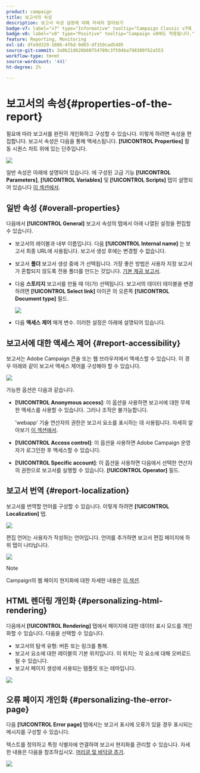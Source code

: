 ```yaml
---
product: campaign
title: 보고서의 속성
description: 보고서 속성 설정에 대해 자세히 알아보기
badge-v7: label="v7" type="Informative" tooltip="Campaign Classic v7에 적용"
badge-v8: label="v8" type="Positive" tooltip="Campaign v8에도 적용됩니다."
feature: Reporting, Monitoring
exl-id: dfa9d329-1086-4f6d-9d03-df159cad5495
source-git-commit: 3a9b21d626b60754789c3f594ba798309f62a553
workflow-type: tm+mt
source-wordcount: '441'
ht-degree: 2%

---
```


# 보고서의 속성{#properties-of-the-report}



필요에 따라 보고서를 완전히 개인화하고 구성할 수 있습니다. 이렇게 하려면 속성을 편집합니다. 보고서 속성은 다음을 통해 액세스됩니다. **[!UICONTROL Properties]** 활동 시퀀스 차트 위에 있는 단추입니다.

![](assets/s_ncs_advuser_report_properties_01.png)

일반 속성은 아래에 설명되어 있습니다. 에 구성된 고급 기능 **[!UICONTROL Parameters]**, **[!UICONTROL Variables]** 및 **[!UICONTROL Scripts]** 탭이 설명되어 있습니다 [이 섹션에서](../../reporting/using/advanced-functionalities.md).

## 일반 속성 {#overall-properties}

다음에서 **[!UICONTROL General]** 보고서 속성의 탭에서 아래 나열된 설정을 편집할 수 있습니다.

* 보고서의 레이블과 내부 이름입니다. 다음 **[!UICONTROL Internal name]** 는 보고서 최종 URL에 사용됩니다. 보고서 생성 후에는 변경할 수 없습니다.

* 보고서 **폴더** 보고서 생성 중에 가 선택됩니다. 가장 좋은 방법은 사용자 지정 보고서가 혼합되지 않도록 전용 폴더를 만드는 것입니다. [기본 제공 보고서](../../reporting/using/about-campaign-built-in-reports.md).

* 다음 **스토리지** 보고서를 만들 때 이(가) 선택됩니다. 보고서의 데이터 테이블을 변경하려면 **[!UICONTROL Select link]** 아이콘 의 오른쪽 **[!UICONTROL Document type]** 필드.

  ![](assets/s_ncs_advuser_report_properties_02.png)

* 다음 **액세스 제어** 매개 변수. 이러한 설정은 아래에 설명되어 있습니다.

## 보고서에 대한 액세스 제어 {#report-accessibility}

보고서는 Adobe Campaign 콘솔 또는 웹 브라우저에서 액세스할 수 있습니다. 이 경우 아래와 같이 보고서 액세스 제어를 구성해야 할 수 있습니다.

![](assets/s_ncs_advuser_report_properties_02b.png)

가능한 옵션은 다음과 같습니다.

* **[!UICONTROL Anonymous access]**: 이 옵션을 사용하면 보고서에 대한 무제한 액세스를 사용할 수 있습니다. 그러나 조작은 불가능합니다.

  &#39;webapp&#39; 기술 연산자의 권한은 보고서 요소를 표시하는 데 사용됩니다. 자세히 알아보기 [이 섹션에서](../../platform/using/access-management-operators.md).

* **[!UICONTROL Access control]**: 이 옵션을 사용하면 Adobe Campaign 운영자가 로그인한 후 액세스할 수 있습니다.
* **[!UICONTROL Specific account]**: 이 옵션을 사용하면 다음에서 선택한 연산자의 권한으로 보고서를 실행할 수 있습니다. **[!UICONTROL Operator]** 필드.

## 보고서 번역 {#report-localization}

보고서를 번역할 언어를 구성할 수 있습니다. 이렇게 하려면 **[!UICONTROL Localization]** 탭.

![](assets/s_ncs_advuser_report_properties_06.png)

편집 언어는 사용자가 작성하는 언어입니다. 언어를 추가하면 보고서 편집 페이지에 하위 탭이 나타납니다.

![](assets/s_ncs_advuser_report_properties_05a.png)

>[!NOTE]
>
>Campaign의 웹 페이지 현지화에 대한 자세한 내용은 [이 섹션](../../web/using/translating-a-web-form.md).

## HTML 렌더링 개인화 {#personalizing-html-rendering}

다음에서 **[!UICONTROL Rendering]** 탭에서 페이지에 대한 데이터 표시 모드를 개인화할 수 있습니다. 다음을 선택할 수 있습니다.

* 보고서의 탐색 유형: 버튼 또는 링크를 통해.
* 보고서 요소에 대한 레이블의 기본 위치입니다. 이 위치는 각 요소에 대해 오버로드될 수 있습니다.
* 보고서 페이지 생성에 사용되는 템플릿 또는 테마입니다.

![](assets/s_ncs_advuser_report_properties_08.png)

## 오류 페이지 개인화 {#personalizing-the-error-page}

다음 **[!UICONTROL Error page]** 탭에서는 보고서 표시에 오류가 있을 경우 표시되는 메시지를 구성할 수 있습니다.

텍스트를 정의하고 특정 식별자에 연결하여 보고서 현지화를 관리할 수 있습니다. 자세한 내용은 다음을 참조하십시오. [머리글 및 바닥글 추가](../../reporting/using/element-layout.md#adding-a-header-and-a-footer).

![](assets/s_ncs_advuser_report_properties_11.png)
